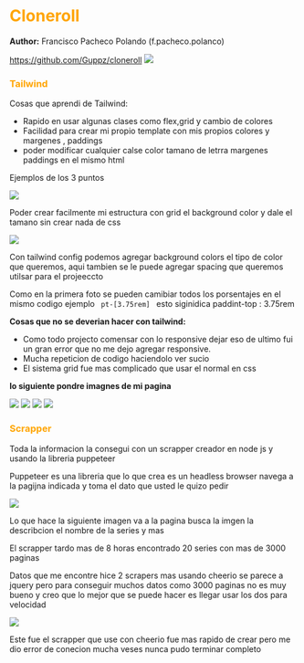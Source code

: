 <h1 style="color: orange">Cloneroll</h1>
<p><b>Author:</b> Francisco Pacheco Polando (f.pacheco.polanco)</p>
<a href="https://github.com/Guppz/cloneroll">https://github.com/Guppz/cloneroll</a>

<img src='https://cdn.discordapp.com/attachments/595285584138731565/952995836017664050/unknown.png' />

<h3 style="color: orange">Tailwind</h3>
<p>Cosas que aprendi de Tailwind:</p>
<ul>
<li>
 Rapido en usar algunas clases como flex,grid y cambio de colores
</li>
<li>
 Facilidad para crear mi propio template con mis propios colores y margenes , paddings
</li>
<li>
    poder modificar cualquier calse color tamano de letrra margenes paddings en el mismo html
</li>
</ul>
<p>Ejemplos de los 3 puntos</p>

<img src='https://cdn.discordapp.com/attachments/595285584138731565/952998128435466240/unknown.png'>

<p>
Poder crear facilmente mi estructura con grid el background color y dale el tamano sin crear nada de css
</p>

<img src='https://cdn.discordapp.com/attachments/595285584138731565/952998774014345247/unknown.png'>

<p>
  Con tailwind config podemos agregar background colors el tipo de color que queremos, aqui tambien se le puede agregar spacing que queremos utilsar para el projeeccto
</p>

<p>
  Como en la primera foto se pueden camibiar todos los porsentajes en el mismo codigo ejemplo <code> pt-[3.75rem] </code> esto siginidica paddint-top : 3.75rem
</p>

<p><b>Cosas que no se deverian hacer con tailwind:</b></p>
<ul>
<li>
    Como todo projecto comensar con lo responsive dejar eso de ultimo fui un gran error que no me dejo agregar responsive.
</li>
<li>
   Mucha repeticion de codigo haciendolo ver sucio
</li>
<li>
    El sistema grid fue mas complicado que usar el normal en css
</li>
</ul>

<p><b>lo siguiente pondre imagnes de mi pagina</b></p>

<img src='https://cdn.discordapp.com/attachments/595285584138731565/953001046047883284/screencapture-localhost-3000-2022-03-14-12_45_21.png'>

<img src='https://cdn.discordapp.com/attachments/595285584138731565/953001267481935932/screencapture-localhost-3000-manga-1-2022-03-14-12_46_26.png'>

<img src='https://cdn.discordapp.com/attachments/595285584138731565/953001736937807964/screencapture-localhost-3000-manga-1-chapters-0-2022-03-14-12_47_13.png'>

<img src='https://cdn.discordapp.com/attachments/595285584138731565/953002254636572713/screencapture-localhost-3000-all-2022-03-14-12_50_23.png'>

<h3 style="color: orange">Scrapper</h3>
<p>Toda la informacion la consegui con un scrapper creador en node js y usando la libreria puppeteer</P>

<p>Puppeteer es una libreria que lo que crea es un headless browser navega a la pagijna indicada y toma el dato que usted le quizo pedir</P>

<img src='https://cdn.discordapp.com/attachments/595285584138731565/953002999578509372/unknown.png'>

<p>Lo que hace la siguiente imagen va a la pagina busca la imgen la describcion el nombre de la series y mas</P>

<p>El scrapper tardo mas de 8 horas encontrado 20 series con mas de 3000 paginas</p>

<p>Datos que me encontre hice 2 scrapers mas usando cheerio se parece a jquery pero para conseguir muchos datos como 3000 paginas no es muy bueno y creo que lo mejor que se puede hacer es llegar usar los dos para velocidad</p>

<img src='https://cdn.discordapp.com/attachments/595285584138731565/953003948489474048/unknown.png'>

<p>Este fue el scrapper que use con cheerio fue mas rapido de crear pero me dio error de conecion mucha veses nunca pudo terminar completo
</p>
